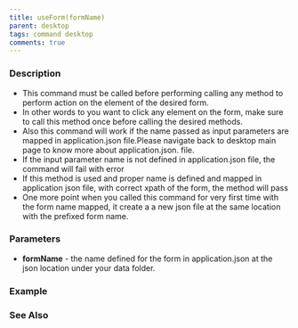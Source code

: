 ```yaml
---
title: useForm(formName)
parent: desktop
tags: command desktop
comments: true
---
```


### Description

- This command must be called before performing calling any method to perform action on the element of the desired form.
- In other words to you want to click any element on the form, make sure to call this method once before calling the desired methods.
- Also this command will work if the name passed as input parameters  are mapped in application.json file.Please navigate back to desktop main page to know more about application.json. file.
- If the input parameter name is not defined in application.json file, the command will fail with error
- If this method is used and proper name is defined and mapped in application json file, with correct xpath of the form, the method will pass
- One more point when you called this command for very first time with the form name mapped, it create a a new json file at the same location with the prefixed form name.  
      
    

### Parameters

- **formName** - the name defined for the form in application.json at the json location under your data folder.

### Example

### See Also
